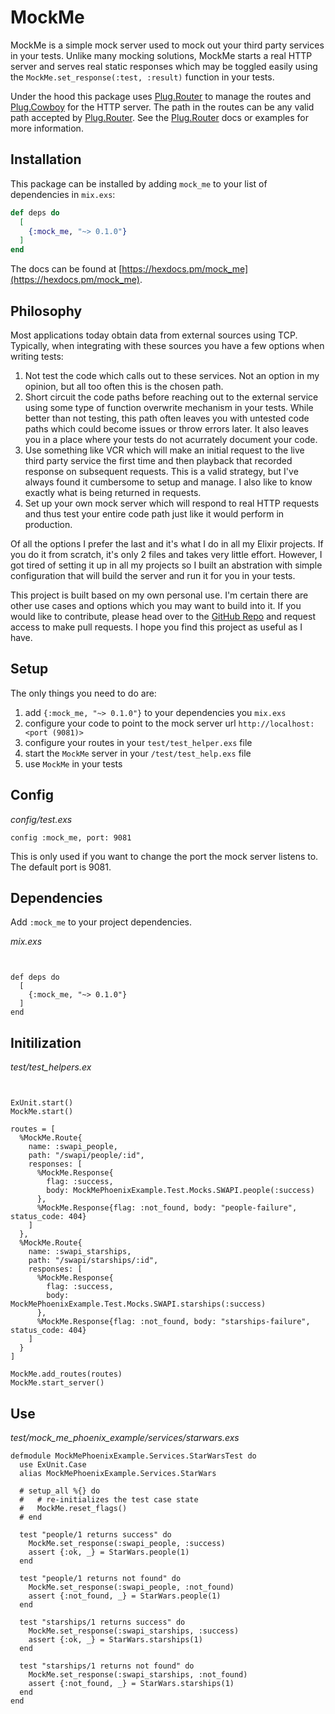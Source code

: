 # MockMe

MockMe is a simple mock server used to mock out your third party services in your tests. Unlike many mocking
solutions, MockMe starts a real HTTP server and serves real static responses which may be toggled easily using
the `MockMe.set_response(:test, :result)` function in your tests.

Under the hood this package uses [Plug.Router](https://hexdocs.pm/plug/Plug.Router.html) to manage the routes
and [Plug.Cowboy](https://hexdocs.pm/plug_cowboy/Plug.Cowboy.html) for the HTTP server.
The path in the routes can be any valid path accepted by [Plug.Router](https://hexdocs.pm/plug/Plug.Router.html).
See the [Plug.Router](https://hexdocs.pm/plug/Plug.Router.html) docs or examples for more information.

## Installation

This package can be installed
by adding `mock_me` to your list of dependencies in `mix.exs`:

```elixir
def deps do
  [
    {:mock_me, "~> 0.1.0"}
  ]
end
```

The docs can be found at [https://hexdocs.pm/mock_me](https://hexdocs.pm/mock_me).

  ## Philosophy

  Most applications today obtain data from external sources using TCP. Typically, when integrating with these sources
  you have a few options when writing tests:

  1. Not test the code which calls out to these services. Not an option in my opinion, but all too often this is the chosen path.
  1. Short circuit the code paths before reaching out to the external service using some type of function overwrite mechanism
  in your tests. While better than not testing, this path often leaves you with untested code paths which could become issues or throw errors later. It also leaves you
  in a place where your tests do not acurrately document your code.
  1. Use something like VCR which will make an initial request to the live third party service the first time and then playback that
  recorded response on subsequent requests. This is a valid strategy, but I've always found it cumbersome to setup and manage. I also like to know
  exactly what is being returned in requests.
  1. Set up your own mock server which will respond to real HTTP requests and thus test your entire code path just like it would perform in production.

  Of all the options I prefer the last and it's what I do in all my Elixir projects. If you do it from scratch, it's only 2 files and takes very little
  effort. However, I got tired of setting it up in all my projects so I built an abstration with simple configuration that will build the server and run
  it for you in your tests.

  This project is built based on my own personal use. I'm certain there are other use cases and options which you may want to build into it.
  If you would like to contribute, please head over to the [GitHub Repo](https://github.com/nbriar/mock_me) and request access to make pull requests.
  I hope you find this project as useful as I have.


  ## Setup

  The only things you need to do are:
  1. add `{:mock_me, "~> 0.1.0"}` to your dependencies you `mix.exs`
  1. configure your code to point to the mock server url `http://localhost:<port (9081)>`
  1. configure your routes in your `test/test_helper.exs` file
  1. start the `MockMe` server in your `/test/test_help.exs` file
  1. use `MockMe` in your tests

  ## Config

  _config/test.exs_

  ```
  config :mock_me, port: 9081
  ```

  This is only used if you want to change the port the mock server listens to. The default port is 9081.

  ## Dependencies

  Add `:mock_me` to your project dependencies.

_mix.exs_

```


def deps do
  [
    {:mock_me, "~> 0.1.0"}
  ]
end
  ```

  ## Initilization


_test/test_helpers.ex_

```


ExUnit.start()
MockMe.start()

routes = [
  %MockMe.Route{
    name: :swapi_people,
    path: "/swapi/people/:id",
    responses: [
      %MockMe.Response{
        flag: :success,
        body: MockMePhoenixExample.Test.Mocks.SWAPI.people(:success)
      },
      %MockMe.Response{flag: :not_found, body: "people-failure", status_code: 404}
    ]
  },
  %MockMe.Route{
    name: :swapi_starships,
    path: "/swapi/starships/:id",
    responses: [
      %MockMe.Response{
        flag: :success,
        body: MockMePhoenixExample.Test.Mocks.SWAPI.starships(:success)
      },
      %MockMe.Response{flag: :not_found, body: "starships-failure", status_code: 404}
    ]
  }
]

MockMe.add_routes(routes)
MockMe.start_server()
```

## Use

_test/mock_me_phoenix_example/services/starwars.exs_

```
defmodule MockMePhoenixExample.Services.StarWarsTest do
  use ExUnit.Case
  alias MockMePhoenixExample.Services.StarWars

  # setup_all %{} do
  #   # re-initializes the test case state
  #   MockMe.reset_flags()
  # end

  test "people/1 returns success" do
    MockMe.set_response(:swapi_people, :success)
    assert {:ok, _} = StarWars.people(1)
  end

  test "people/1 returns not found" do
    MockMe.set_response(:swapi_people, :not_found)
    assert {:not_found, _} = StarWars.people(1)
  end

  test "starships/1 returns success" do
    MockMe.set_response(:swapi_starships, :success)
    assert {:ok, _} = StarWars.starships(1)
  end

  test "starships/1 returns not found" do
    MockMe.set_response(:swapi_starships, :not_found)
    assert {:not_found, _} = StarWars.starships(1)
  end
end
```


